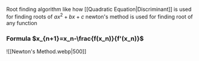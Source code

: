 Root finding algorithm
like how [[Quadratic Equation|Discriminant]] is used for finding roots of $ax^2+bx+c$
newton's method is used for finding root of any function
### Formula $x_{n+1}=x_n-\frac{f(x_n)}{f'(x_n)}$
![[Newton's Method.webp|500]]

